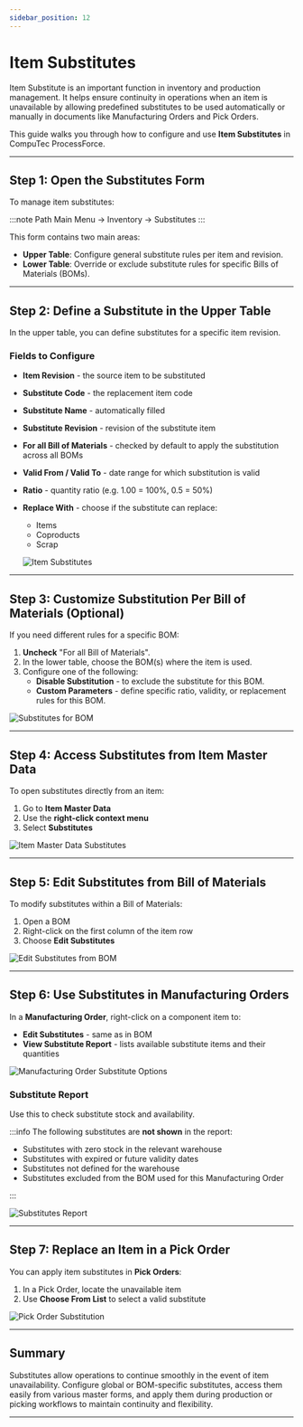 ```yaml
---
sidebar_position: 12
---
```


# Item Substitutes

Item Substitute is an important function in inventory and production management. It helps ensure continuity in operations when an item is unavailable by allowing predefined substitutes to be used automatically or manually in documents like Manufacturing Orders and Pick Orders.

This guide walks you through how to configure and use **Item Substitutes** in CompuTec ProcessForce.

---

## Step 1: Open the Substitutes Form

To manage item substitutes:

:::note Path
Main Menu → Inventory → Substitutes
:::

This form contains two main areas:

- **Upper Table**: Configure general substitute rules per item and revision.
- **Lower Table**: Override or exclude substitute rules for specific Bills of Materials (BOMs).

---

## Step 2: Define a Substitute in the Upper Table

In the upper table, you can define substitutes for a specific item revision.

### Fields to Configure

- **Item Revision** - the source item to be substituted
- **Substitute Code** - the replacement item code
- **Substitute Name** - automatically filled
- **Substitute Revision** - revision of the substitute item
- **For all Bill of Materials** - checked by default to apply the substitution across all BOMs
- **Valid From / Valid To** - date range for which substitution is valid
- **Ratio** - quantity ratio (e.g. 1.00 = 100%, 0.5 = 50%)
- **Replace With** - choose if the substitute can replace:
  - Items
  - Coproducts
  - Scrap

  ![Item Substitutes](./media/item-substitutes/substitutes-general.webp)

---

## Step 3: Customize Substitution Per Bill of Materials (Optional)

If you need different rules for a specific BOM:

1. **Uncheck** "For all Bill of Materials".
2. In the lower table, choose the BOM(s) where the item is used.
3. Configure one of the following:
   - **Disable Substitution** - to exclude the substitute for this BOM.
   - **Custom Parameters** - define specific ratio, validity, or replacement rules for this BOM.

![Substitutes for BOM](./media/item-substitutes/substitutes-bill-of-materials.webp)

---

## Step 4: Access Substitutes from Item Master Data

To open substitutes directly from an item:

1. Go to **Item Master Data**
2. Use the **right-click context menu**
3. Select **Substitutes**

![Item Master Data Substitutes](./media/item-substitutes/substitutes-item-master-data-options.webp)

---

## Step 5: Edit Substitutes from Bill of Materials

To modify substitutes within a Bill of Materials:

1. Open a BOM
2. Right-click on the first column of the item row
3. Choose **Edit Substitutes**

![Edit Substitutes from BOM](./media/item-substitutes/substitutes-edit.webp)

---

## Step 6: Use Substitutes in Manufacturing Orders

In a **Manufacturing Order**, right-click on a component item to:

- **Edit Substitutes** - same as in BOM
- **View Substitute Report** - lists available substitute items and their quantities

![Manufacturing Order Substitute Options](./media/item-substitutes/substitutes-manufacturing-order-options.webp)

### Substitute Report

Use this to check substitute stock and availability.

:::info
The following substitutes are **not shown** in the report:

- Substitutes with zero stock in the relevant warehouse
- Substitutes with expired or future validity dates
- Substitutes not defined for the warehouse
- Substitutes excluded from the BOM used for this Manufacturing Order

:::

![Substitutes Report](./media/item-substitutes/substitutes-report.webp)

---

## Step 7: Replace an Item in a Pick Order

You can apply item substitutes in **Pick Orders**:

1. In a Pick Order, locate the unavailable item
2. Use **Choose From List** to select a valid substitute

![Pick Order Substitution](./media/item-substitutes/substitutes-pick-order.webp)

---

## Summary

Substitutes allow operations to continue smoothly in the event of item unavailability. Configure global or BOM-specific substitutes, access them easily from various master forms, and apply them during production or picking workflows to maintain continuity and flexibility.

---
